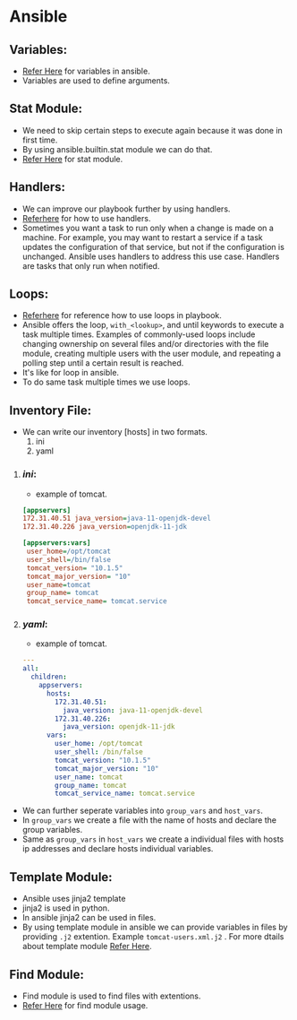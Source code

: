 # Ansible
## Variables:
* [Refer Here](https://docs.ansible.com/ansible/latest/playbook_guide/playbooks_variables.html#:~:text=Ansible%20uses%20variables%20to%20manage,syntax%2C%20including%20lists%20and%20dictionaries.) for variables in ansible.
* Variables are used to define arguments.
## Stat Module:
*  We need to skip certain steps to execute again because it was done in first time.
* By using ansible.builtin.stat module we can do that.
* [Refer Here](https://docs.ansible.com/ansible/latest/collections/ansible/builtin/stat_module.html#examples) for stat module. 
## Handlers:
* We can improve our playbook further by using handlers.
* [Referhere](https://docs.ansible.com/ansible/latest/playbook_guide/playbooks_handlers.html#handlers) for how to use handlers.
* Sometimes you want a task to run only when a change is made on a machine. For example, you may want to restart a service if a task updates the configuration of that service, but not if the configuration is unchanged. Ansible uses handlers to address this use case. Handlers are tasks that only run when notified.
  
## Loops:
* [Referhere](https://docs.ansible.com/ansible/latest/playbook_guide/playbooks_loops.html) for reference how to use loops in playbook.
* Ansible offers the loop, `with_<lookup>`, and until keywords to execute a task multiple times. Examples of commonly-used loops include changing ownership on several files and/or directories with the file module, creating multiple users with the user module, and repeating a polling step until a certain result is reached.
* It's like for loop in ansible.
* To do same task multiple times we use loops.
## Inventory File:
* We can write our inventory [hosts] in two formats.
     1. ini
     2. yaml
1. ### $ini:$ 
   * example of tomcat.
   ```ini
   [appservers]
   172.31.40.51 java_version=java-11-openjdk-devel
   172.31.40.226 java_version=openjdk-11-jdk

   [appservers:vars]
    user_home=/opt/tomcat
    user_shell=/bin/false
    tomcat_version= "10.1.5"
    tomcat_major_version= "10"
    user_name=tomcat
    group_name= tomcat
    tomcat_service_name= tomcat.service
   ```
2. ### $yaml:$ 
   * example of tomcat.
   ```yaml
   ---
   all:
     children: 
       appservers:
         hosts:
           172.31.40.51: 
             java_version: java-11-openjdk-devel
           172.31.40.226:
             java_version: openjdk-11-jdk
         vars: 
           user_home: /opt/tomcat
           user_shell: /bin/false
           tomcat_version: "10.1.5"
           tomcat_major_version: "10"
           user_name: tomcat
           group_name: tomcat
           tomcat_service_name: tomcat.service
   ```
* We can further seperate variables into `group_vars` and `host_vars`. 
* In `group_vars` we create a file with the name of hosts and declare the group variables.
* Same as `group_vars` in `host_vars` we create a individual files with hosts ip addresses and declare hosts individual variables.
## Template Module:
* Ansible uses jinja2 template 
* jinja2 is used in python.
* In ansible jinja2 can be used in files.
* By using template module in ansible we can provide variables in files by providing `.j2` extention. Example `tomcat-users.xml.j2` . For more dtails about template module [Refer Here](https://docs.ansible.com/ansible/latest/collections/ansible/builtin/template_module.html).
## Find Module:
* Find module is used to find files with extentions.
* [Refer Here](https://docs.ansible.com/ansible/latest/collections/ansible/builtin/find_module.html) for find module usage.